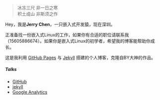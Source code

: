 
<blockquote><p>冰冻三尺 非一日之寒<br>
积土成山 非斯须之作</p></blockquote>

<p></p>

<p>Hey，我是<strong>Jerry Chen</strong>，一只嵌入式开发猿，现在深圳。</p>

<p>正准备找一份嵌入式Linux的工作，如果你有合适的职位请联系我（15605886674）。如果你是嵌入式Linux的初学者，希望我的博客能帮助你成长。</p>

<p>这是我利用 <a href="https://pages.github.com/">GitHub Pages</a> 与 <a href="http://jekyll.com.cn/">Jekyll</a> 搭建的个人博客，克隆自BY大神的作品。</p>
    
<p></p>
    
##### Talks

<ul>
    <li><a href="https://github.com">GitHub</a></li>
    <li><a href="http://jekyll.com.cn/">jekyll</a></li>
    <li><a href="https://analytics.google.com/analytics">Google Analytics</a></li>
</ul>


